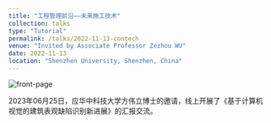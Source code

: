 ```yaml
---
title: "工程管理前沿——未来施工技术"
collection: talks
type: "Tutorial"
permalink: /talks/2022-11-13-contech
venue: "Invited by Associate Professor Zezhou WU"
date: 2022-11-13
location: "Shenzhen University, Shenzhen, China"
---
```


![front-page](/academicpages/images/talks/2023-06-25-defects/front-page.jpg)

2023年06月25日，应华中科技大学方伟立博士的邀请，线上开展了《基于计算机视觉的建筑表观缺陷识别新进展》的汇报交流。
